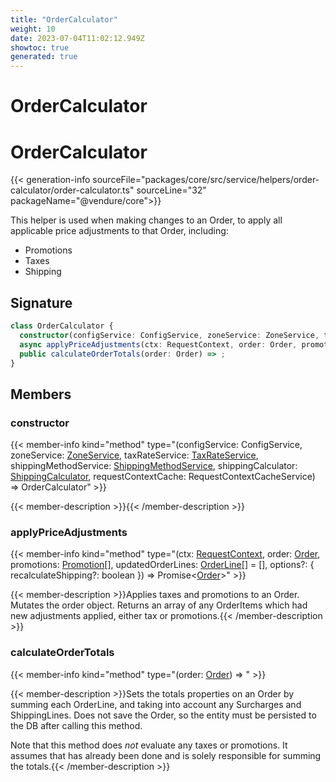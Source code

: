 ```yaml
---
title: "OrderCalculator"
weight: 10
date: 2023-07-04T11:02:12.949Z
showtoc: true
generated: true
---
```

<!-- This file was generated from the Vendure source. Do not modify. Instead, re-run the "docs:build" script -->

# OrderCalculator
<div class="symbol">


# OrderCalculator

{{< generation-info sourceFile="packages/core/src/service/helpers/order-calculator/order-calculator.ts" sourceLine="32" packageName="@vendure/core">}}

This helper is used when making changes to an Order, to apply all applicable price adjustments to that Order,
including:

- Promotions
- Taxes
- Shipping

## Signature

```TypeScript
class OrderCalculator {
  constructor(configService: ConfigService, zoneService: ZoneService, taxRateService: TaxRateService, shippingMethodService: ShippingMethodService, shippingCalculator: ShippingCalculator, requestContextCache: RequestContextCacheService)
  async applyPriceAdjustments(ctx: RequestContext, order: Order, promotions: Promotion[], updatedOrderLines: OrderLine[] = [], options?: { recalculateShipping?: boolean }) => Promise<Order>;
  public calculateOrderTotals(order: Order) => ;
}
```
## Members

### constructor

{{< member-info kind="method" type="(configService: ConfigService, zoneService: <a href='/typescript-api/services/zone-service#zoneservice'>ZoneService</a>, taxRateService: <a href='/typescript-api/services/tax-rate-service#taxrateservice'>TaxRateService</a>, shippingMethodService: <a href='/typescript-api/services/shipping-method-service#shippingmethodservice'>ShippingMethodService</a>, shippingCalculator: <a href='/typescript-api/shipping/shipping-calculator#shippingcalculator'>ShippingCalculator</a>, requestContextCache: RequestContextCacheService) => OrderCalculator"  >}}

{{< member-description >}}{{< /member-description >}}

### applyPriceAdjustments

{{< member-info kind="method" type="(ctx: <a href='/typescript-api/request/request-context#requestcontext'>RequestContext</a>, order: <a href='/typescript-api/entities/order#order'>Order</a>, promotions: <a href='/typescript-api/entities/promotion#promotion'>Promotion</a>[], updatedOrderLines: <a href='/typescript-api/entities/order-line#orderline'>OrderLine</a>[] = [], options?: { recalculateShipping?: boolean }) => Promise&#60;<a href='/typescript-api/entities/order#order'>Order</a>&#62;"  >}}

{{< member-description >}}Applies taxes and promotions to an Order. Mutates the order object.
Returns an array of any OrderItems which had new adjustments
applied, either tax or promotions.{{< /member-description >}}

### calculateOrderTotals

{{< member-info kind="method" type="(order: <a href='/typescript-api/entities/order#order'>Order</a>) => "  >}}

{{< member-description >}}Sets the totals properties on an Order by summing each OrderLine, and taking
into account any Surcharges and ShippingLines. Does not save the Order, so
the entity must be persisted to the DB after calling this method.

Note that this method does *not* evaluate any taxes or promotions. It assumes
that has already been done and is solely responsible for summing the
totals.{{< /member-description >}}


</div>
